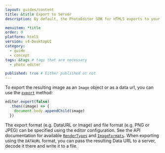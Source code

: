 ```yaml
---
layout: guides/content
title: &title Export to Server
description: By default, the PhotoEditor SDK for HTML5 exports to your user's device. Learn how to disable the automatic download and export to a server instead.

menuitem: *title
order: 0
platform: html5
version: v4-DesktopUI
category:
  - guide
  - concept
tags: &tags # tags that are necessary
  - photo editor

published: true # Either published or not
---
```



To export the resulting image as an `Image` object or as a data url, you can use the [`export`](http://static.photoeditorsdk.com/docs/html5/PhotoEditorDesktopUI.html#export) method:

```js
editor.export(false)
  .then((image) => {
    document.body.appendChild(image)
  })
```

The export format (e.g. DataURL or Image) and file format (e.g. PNG or JPEG) can be specified using the editor configuration. See the API documentation for available [`RenderTypes`](http://static.photoeditorsdk.com/docs/html5/PhotoEditorSDK.html#.RenderType) and [`ImageFormats`](http://static.photoeditorsdk.com/docs/html5/PhotoEditorSDK.html#.ImageFormat). When exporting using the `DATAURL` format, you can pass the resulting Data URL to a server, decode it there and write it to a file.
